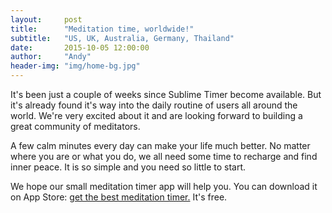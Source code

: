 ```yaml
---
layout:     post
title:      "Meditation time, worldwide!"
subtitle:   "US, UK, Australia, Germany, Thailand"
date:       2015-10-05 12:00:00
author:     "Andy"
header-img: "img/home-bg.jpg"
---
```



<p>It's been just a couple of weeks since Sublime Timer become available. But it's already found it's way into the daily routine of users all around the world. We're very excited about it and are looking forward to building a great community of meditators.</p>

<p>A few calm minutes every day can make your life much better. No matter where you are or what you do, we all need some time to recharge and find inner peace. It is so simple and you need so little to start.</p>

<p>We hope our small meditation timer app will help you. You can download it on App Store: <a href="https://itunes.apple.com/us/app/sublime-timer/id1031088456">get the best meditation timer.</a> It's free.</p>
